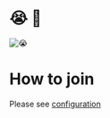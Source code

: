 # 😭 💢

![😭](https://user-images.githubusercontent.com/77166960/197509842-842bfe79-4513-41e3-8768-8139c3479d4b.png)

# How to join

Please see [configuration](https://github.com/cunnydev/configuration)
